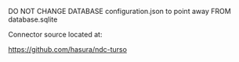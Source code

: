 DO NOT CHANGE DATABASE configuration.json to point away FROM database.sqlite

Connector source located at:

https://github.com/hasura/ndc-turso